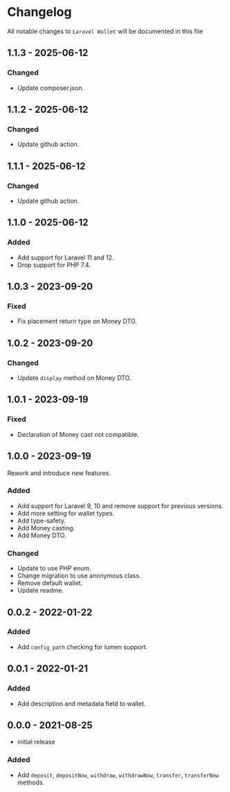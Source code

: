 # Changelog

All notable changes to `Laravel Wallet` will be documented in this file

## 1.1.3 - 2025-06-12

### Changed

- Update composer.json.

## 1.1.2 - 2025-06-12

### Changed

- Update github action.

## 1.1.1 - 2025-06-12

### Changed

- Update github action.

## 1.1.0 - 2025-06-12

### Added

- Add support for Laravel 11 and 12.
- Drop support for PHP 7.4.

## 1.0.3 - 2023-09-20

### Fixed

- Fix placement return type on Money DTO.

## 1.0.2 - 2023-09-20

### Changed

- Update `display` method on Money DTO.

## 1.0.1 - 2023-09-19

### Fixed

- Declaration of Money cast not compatible.

## 1.0.0 - 2023-09-19

Rework and introduce new features.

### Added

- Add support for Laravel 9, 10 and remove support for previous versions.
- Add more setting for wallet types.
- Add type-safety.
- Add Money casting.
- Add Money DTO.

### Changed

- Update to use PHP enum.
- Change migration to use anonymous class.
- Remove default wallet.
- Update readme.

## 0.0.2 - 2022-01-22

### Added

- Add `config_path` checking for lumen support.

## 0.0.1 - 2022-01-21

### Added

- Add description and metadata field to wallet.

## 0.0.0 - 2021-08-25

- initial release

### Added

- Add `deposit`, `depositNow`, `withdraw`, `withdrawNow`, `transfer`, `transferNow` methods.
